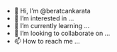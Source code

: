 - 👋 Hi, I’m @beratcankarata
- 👀 I’m interested in ...
- 🌱 I’m currently learning ...
- 💞️ I’m looking to collaborate on ...
- 📫 How to reach me ...

<!---
beratcankarata/beratcankarata is a ✨ special ✨ repository because its `README.md` (this file) appears on your GitHub profile.
You can click the Preview link to take a look at your changes.
--->
